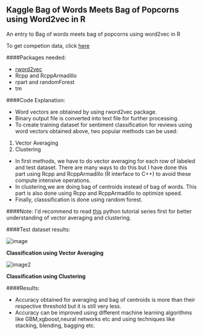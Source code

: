 ## Kaggle Bag of Words Meets Bag of Popcorns using Word2vec in R
An entry to Bag of words meets bag of popcorns using word2vec in R

To get competion data, click [here](https://www.kaggle.com/c/word2vec-nlp-tutorial)

####Packages needed:
* [rword2vec](https://github.com/mukul13/rword2vec)
* Rcpp and RcppArmadillo
* rpart and randomForest
* tm

####Code Explanation:
 * Word vectors are obtained by using rword2vec package. 
 * Binary output file is converted into text file for further processing.
 * To create training dataset for sentiment classification for reviews using word vectors obtained above, two popular methods
 can be used:
  1. Vector Averaging 
  2. Clustering
 * In first methods, we have to do vector averaging for each row of labeled and test dataset. There are many ways to do this 
  but I have done this part using Rcpp and RcppArmadillo (R interface to C++) to avoid these compute intensive operations.
 * In clustering,we are doing bag of centroids instead of bag of words. This part is also done using Rcpp and RcppArmadillo 
  to optimize speed.
 * Finally, classsification is done using random forest.

####Note:
I'd recommend to read [this](https://www.kaggle.com/c/word2vec-nlp-tutorial/details/part-1-for-beginners-bag-of-words) python tutorial series first for better understanding of vector averaging and clustering. 
   
####Test dataset results: 
   
   ![image](https://github.com/mukul13/Kaggle---Bag-of-Words-Meets-Bag-of-Popcorns-using-Word2vec-in-R/blob/master/Results/vector%20averaging%20result/average%20vectors.png)
   
   <b>Classification using Vector Averaging</b>
   
   
   ![image2](https://github.com/mukul13/Kaggle---Bag-of-Words-Meets-Bag-of-Popcorns-using-Word2vec-in-R/blob/master/Results/bag%20of%20centroids%20result/bag%20of%20centroids.png)
   
   <b>Classification using Clustering</b>
   
####Results:
* Accuracy obtained for averaging and bag of centroids is more than their respective threshold but it is still very less. 
* Accuracy can be improved using different machine learning algorithms like GBM,xgboost,neural networks etc and using techniques like stacking, blending, bagging etc.

